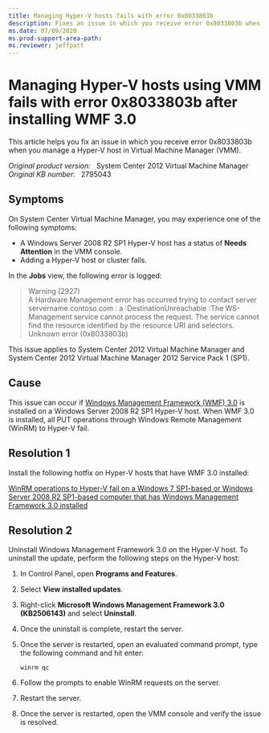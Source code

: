 ```yaml
---
title: Managing Hyper-V hosts fails with error 0x8033803b
description: Fixes an issue in which you receive error 0x8033803b when you manage a Hyper-V host in Virtual Machine Manager.
ms.date: 07/09/2020
ms.prod-support-area-path: 
ms.reviewer: jeffpatt
---
```

# Managing Hyper-V hosts using VMM fails with error 0x8033803b after installing WMF 3.0

This article helps you fix an issue in which you receive error 0x8033803b when you manage a Hyper-V host in Virtual Machine Manager (VMM).

_Original product version:_ &nbsp; System Center 2012 Virtual Machine Manager  
_Original KB number:_ &nbsp; 2795043

## Symptoms

On System Center Virtual Machine Manager, you may experience one of the following symptoms:

- A Windows Server 2008 R2 SP1 Hyper-V host has a status of **Needs Attention** in the VMM console.
- Adding a Hyper-V host or cluster fails.

In the **Jobs** view, the following error is logged:

> Warning (2927)  
> A Hardware Management error has occurred trying to contact server servername.contoso.com \: a \:DestinationUnreachable :The WS-Management service cannot process the request. The service cannot find the resource identified by the resource URI and selectors.  
> Unknown error (0x8033803b)

This issue applies to System Center 2012 Virtual Machine Manager and System Center 2012 Virtual Machine Manager 2012 Service Pack 1 (SP1).

## Cause

This issue can occur if [Windows Management Framework (WMF) 3.0](https://support.microsoft.com/help/2506143) is installed on a Windows Server 2008 R2 SP1 Hyper-V host. When WMF 3.0 is installed, all PUT operations through Windows Remote Management (WinRM) to Hyper-V fail.

## Resolution 1

Install the following hotfix on Hyper-V hosts that have WMF 3.0 installed:

[WinRM operations to Hyper-V fail on a Windows 7 SP1-based or Windows Server 2008 R2 SP1-based computer that has Windows Management Framework 3.0 installed](https://support.microsoft.com/help/2781512)

## Resolution 2

Uninstall Windows Management Framework 3.0 on the Hyper-V host. To uninstall the update, perform the following steps on the Hyper-V host:

1. In Control Panel, open **Programs and Features**.
2. Select **View installed updates**.
3. Right-click **Microsoft Windows Management Framework 3.0 (KB2506143)** and select **Uninstall**.
4. Once the uninstall is complete, restart the server.
5. Once the server is restarted, open an evaluated command prompt, type the following command and hit enter:

   ```console
   winrm qc
   ```

6. Follow the prompts to enable WinRM requests on the server.
7. Restart the server.
8. Once the server is restarted, open the VMM console and verify the issue is resolved.
